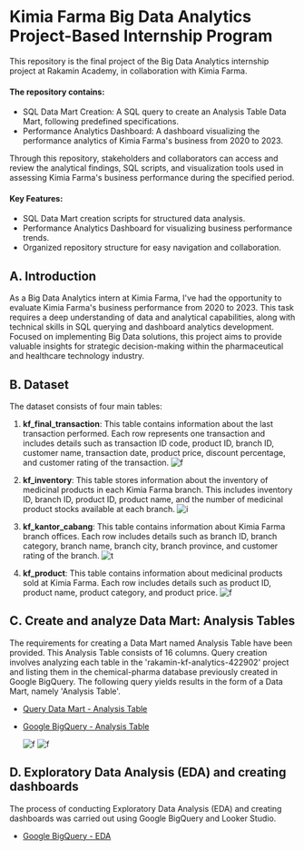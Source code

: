 # Kimia Farma Big Data Analytics Project-Based Internship Program
This repository is the final project of the Big Data Analytics internship project at Rakamin Academy, in collaboration with Kimia Farma.

 #### The repository contains:
- SQL Data Mart Creation: A SQL query to create an Analysis Table Data Mart, following predefined specifications.
- Performance Analytics Dashboard: A dashboard visualizing the performance analytics of Kimia Farma's business from 2020 to 2023.

Through this repository, stakeholders and collaborators can access and review the analytical findings, SQL scripts, and visualization tools used in assessing Kimia Farma's business performance during the specified period.

 #### Key Features:
- SQL Data Mart creation scripts for structured data analysis.
- Performance Analytics Dashboard for visualizing business performance trends.
- Organized repository structure for easy navigation and collaboration.


## A. Introduction
As a Big Data Analytics intern at Kimia Farma, I've had the opportunity to evaluate Kimia Farma's business performance from 2020 to 2023. This task requires a deep understanding of data and analytical capabilities, along with technical skills in SQL querying and dashboard analytics development. Focused on implementing Big Data solutions, this project aims to provide valuable insights for strategic decision-making within the pharmaceutical and healthcare technology industry.


## B. Dataset
The dataset consists of four main tables:
1. **kf_final_transaction**: This table contains information about the last transaction performed. Each row represents one transaction and includes details such as transaction ID code, product ID, branch ID, customer name, transaction date, product price, discount percentage, and customer rating of the transaction.
 ![f](https://raw.githubusercontent.com/Rezikadamayanti/Archival-Documentation-Project/main/pbi/kf_final_transaction.png?token=GHSAT0AAAAAACSEYN53FKMXTEDK6OCQRL3UZR7MD3Q)

2. **kf_inventory**: This table stores information about the inventory of medicinal products in each Kimia Farma branch. This includes inventory ID, branch ID, product ID, product name, and the number of medicinal product stocks available at each branch.
  ![i](https://raw.githubusercontent.com/Rezikadamayanti/Archival-Documentation-Project/main/pbi/kf_inventory.png?token=GHSAT0AAAAAACSEYN53A3SKIVNXZ5FURX26ZR7MEOA)

3. **kf_kantor_cabang**: This table contains information about Kimia Farma branch offices. Each row includes details such as branch ID, branch category, branch name, branch city, branch province, and customer rating of the branch.
   ![t](https://raw.githubusercontent.com/Rezikadamayanti/Archival-Documentation-Project/main/pbi/kf_kantor_cabang.png?token=GHSAT0AAAAAACSEYN52YX3FWZKUU6D36A2UZR7MEVA)
   
4. **kf_product**: This table contains information about medicinal products sold at Kimia Farma. Each row includes details such as product ID, product name, product category, and product price.
    ![f](https://raw.githubusercontent.com/Rezikadamayanti/Archival-Documentation-Project/main/pbi/kf_product.png?token=GHSAT0AAAAAACSEYN52TSQHAHOTH7VVT76AZR7ME7Q)


## C. Create and analyze Data Mart: Analysis Tables
The requirements for creating a Data Mart named Analysis Table have been provided. This Analysis Table consists of 16 columns. Query creation involves analyzing each table in the 'rakamin-kf-analytics-422902' project and listing them in the chemical-pharma database previously created in Google BigQuery. The following query yields results in the form of a Data Mart, namely 'Analysis Table'.
- [Query Data Mart - Analysis Table](https://github.com/Rezikadamayanti/Kimia-Farma-PBI-BigDataAnalytics/blob/main/Query%20DM%20-%20Analysis%20Table.sql)<br>
- [Google BigQuery - Analysis Table](https://console.cloud.google.com/bigquery?sq=516129896092:caf01154b224482ba6a591bd3af72352) <br>

    ![f](https://raw.githubusercontent.com/Rezikadamayanti/Archival-Documentation-Project/main/pbi/query.png?token=GHSAT0AAAAAACSEYN53ZLMHGLLWQMY6WK2WZR7MFKA)
    ![f](https://raw.githubusercontent.com/Rezikadamayanti/Archival-Documentation-Project/main/pbi/query2.png?token=GHSAT0AAAAAACSEYN536LRNEF4ZXYIK3ZDEZR7MFRQ)


## D. Exploratory Data Analysis (EDA) and creating dashboards
The process of conducting Exploratory Data Analysis (EDA) and creating dashboards was carried out using Google BigQuery and Looker Studio.
- [Google BigQuery - EDA](https://console.cloud.google.com/bigquery?sq=516129896092:caf01154b224482ba6a591bd3af72352) <br>
